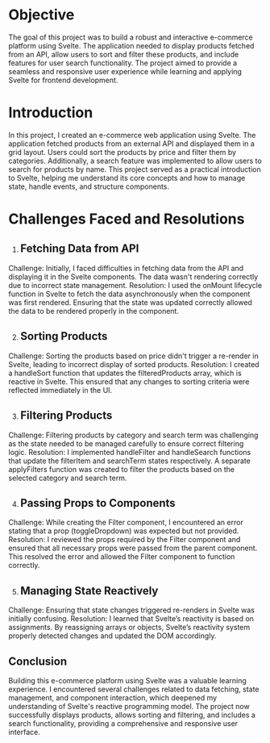# Objective
The goal of this project was to build a robust and interactive e-commerce platform using Svelte. The application needed to display products fetched from an API, allow users to sort and filter these products, and include features for user search functionality. The project aimed to provide a seamless and responsive user experience while learning and applying Svelte for frontend development.

# Introduction
In this project, I created an e-commerce web application using Svelte. The application fetched products from an external API and displayed them in a grid layout. Users could sort the products by price and filter them by categories. Additionally, a search feature was implemented to allow users to search for products by name. This project served as a practical introduction to Svelte, helping me understand its core concepts and how to manage state, handle events, and structure components.

# Challenges Faced and Resolutions
1. ## Fetching Data from API
Challenge: Initially, I faced difficulties in fetching data from the API and displaying it in the Svelte components. The data wasn't rendering correctly due to incorrect state management.
Resolution: I used the onMount lifecycle function in Svelte to fetch the data asynchronously when the component was first rendered. Ensuring that the state was updated correctly allowed the data to be rendered properly in the component.

2. ## Sorting Products
Challenge: Sorting the products based on price didn't trigger a re-render in Svelte, leading to incorrect display of sorted products.
Resolution: I created a handleSort function that updates the filteredProducts array, which is reactive in Svelte. This ensured that any changes to sorting criteria were reflected immediately in the UI.

3. ## Filtering Products
Challenge: Filtering products by category and search term was challenging as the state needed to be managed carefully to ensure correct filtering logic.
Resolution: I implemented handleFilter and handleSearch functions that update the filterItem and searchTerm states respectively. A separate applyFilters function was created to filter the products based on the selected category and search term.

4. ## Passing Props to Components
Challenge: While creating the Filter component, I encountered an error stating that a prop (toggleDropdown) was expected but not provided.
Resolution: I reviewed the props required by the Filter component and ensured that all necessary props were passed from the parent component. This resolved the error and allowed the Filter component to function correctly.

5. ## Managing State Reactively
Challenge: Ensuring that state changes triggered re-renders in Svelte was initially confusing.
Resolution: I learned that Svelte’s reactivity is based on assignments. By reassigning arrays or objects, Svelte’s reactivity system properly detected changes and updated the DOM accordingly.

## Conclusion
Building this e-commerce platform using Svelte was a valuable learning experience. I encountered several challenges related to data fetching, state management, and component interaction, which deepened my understanding of Svelte's reactive programming model. The project now successfully displays products, allows sorting and filtering, and includes a search functionality, providing a comprehensive and responsive user interface.